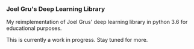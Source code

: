 ### Joel Gru's Deep Learning Library

My reimplementation of Joel Grus' deep learning library in python 3.6 for educational purposes.

This is currently a work in progress. Stay tuned for more.
